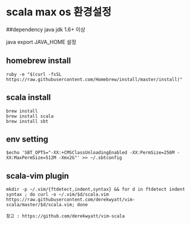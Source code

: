 # scala max os 환경설정
##dependency
java jdk 1.6+ 이상

java export JAVA_HOME 설정 

## homebrew install
```
ruby -e "$(curl -fsSL https://raw.githubusercontent.com/Homebrew/install/master/install)"
```

## scala install
```
brew install
brew install scala
brew install sbt
```

## env setting
```
$echo 'SBT_OPTS="-XX:+CMSClassUnloadingEnabled -XX:PermSize=256M -XX:MaxPermSize=512M -Xmx2G"' >> ~/.sbtconfig
```

## scala-vim plugin
```
mkdir -p ~/.vim/{ftdetect,indent,syntax} && for d in ftdetect indent syntax ; do curl -o ~/.vim/$d/scala.vim https://raw.githubusercontent.com/derekwyatt/vim-scala/master/$d/scala.vim; done

참고 : https://github.com/derekwyatt/vim-scala  
```
